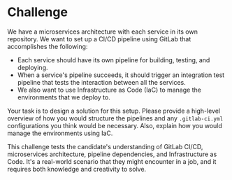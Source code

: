 # Challenge

We have a microservices architecture with each service in its own repository. We want to set up a CI/CD pipeline using GitLab that accomplishes the following:

- Each service should have its own pipeline for building, testing, and deploying.
- When a service's pipeline succeeds, it should trigger an integration test pipeline that tests the interaction between all the services.
- We also want to use Infrastructure as Code (IaC) to manage the environments that we deploy to.

Your task is to design a solution for this setup. Please provide a high-level overview of how you would structure the pipelines and any `.gitlab-ci.yml` configurations you think would be necessary. Also, explain how you would manage the environments using IaC.

This challenge tests the candidate's understanding of GitLab CI/CD, microservices architecture, pipeline dependencies, and Infrastructure as Code. It's a real-world scenario that they might encounter in a job, and it requires both knowledge and creativity to solve.